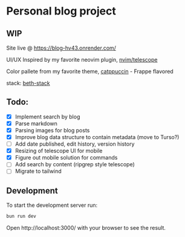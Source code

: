 # Personal blog project

## WIP

Site live @ https://blog-hv43.onrender.com/

UI/UX Inspired by my favorite neovim plugin, [nvim/telescope](https://github.com/nvim-telescope/telescope.nvim)

Color pallete from my favorite theme, [catppuccin](https://github.com/catppuccin/catppuccin) - Frappe flavored

stack: [beth-stack](https://github.com/Vakiyama/beth-stack)

## Todo:

- [x] Implement search by blog
- [x] Parse markdown
- [x] Parsing images for blog posts
- [x] Improve blog data structure to contain metadata (move to Turso?)
- [ ] Add date published, edit history, version history
- [x] Resizing of telescope UI for mobile
- [x] Figure out mobile solution for commands
- [ ] Add search by content (ripgrep style telescope)
- [ ] Migrate to tailwind

## Development

To start the development server run:

```bash
bun run dev
```

Open http://localhost:3000/ with your browser to see the result.
